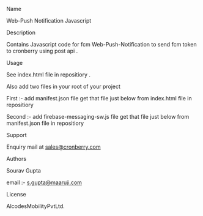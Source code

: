 Name
  
Web-Push Notification Javascript

Description

Contains Javascript code for fcm Web-Push-Notification to send fcm token to cronberry using post api .

Usage

See index.html file in repositiory .

Also add two files in your root of your project 

First :- add manifest.json file get that file just below from index.html file in repositiory

Second :- add firebase-messaging-sw.js file get that file just below from manifest.json file in repositiory


Support

Enquiry mail at sales@cronberry.com

 Authors

 Sourav Gupta

 email :-  s.gupta@maaruji.com

 License

 AlcodesMobilityPvtLtd.
